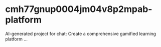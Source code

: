 # cmh77gnup0004jm04v8p2mpab-platform
AI-generated project for chat: Create a comprehensive gamified learning platform ...
